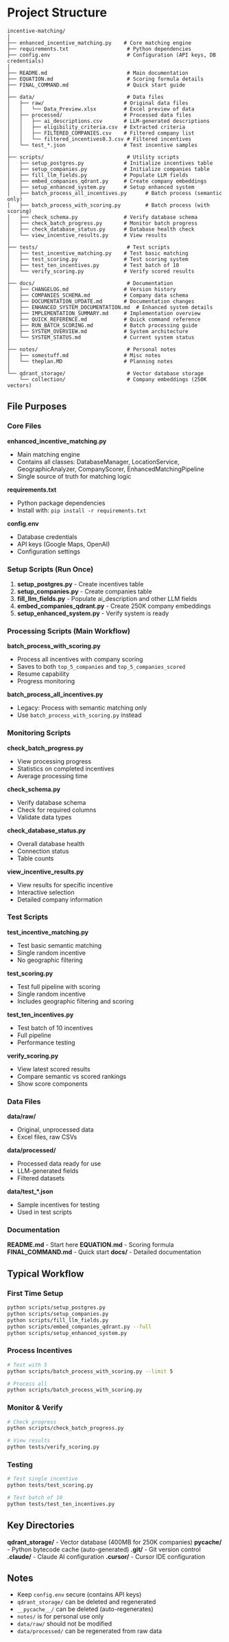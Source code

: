 # Project Structure

```
incentive-matching/
│
├── enhanced_incentive_matching.py    # Core matching engine
├── requirements.txt                   # Python dependencies
├── config.env                         # Configuration (API keys, DB credentials)
│
├── README.md                          # Main documentation
├── EQUATION.md                        # Scoring formula details
├── FINAL_COMMAND.md                   # Quick start guide
│
├── data/                              # Data files
│   ├── raw/                          # Original data files
│   │   └── Data_Preview.xlsx         # Excel preview of data
│   ├── processed/                    # Processed data files
│   │   ├── ai_descriptions.csv       # LLM-generated descriptions
│   │   ├── eligibility_criteria.csv  # Extracted criteria
│   │   ├── FILTERED_COMPANIES.csv    # Filtered company list
│   │   └── filtered_incentives0.3.csv # Filtered incentives
│   └── test_*.json                   # Test incentive samples
│
├── scripts/                           # Utility scripts
│   ├── setup_postgres.py             # Initialize incentives table
│   ├── setup_companies.py            # Initialize companies table
│   ├── fill_llm_fields.py            # Populate LLM fields
│   ├── embed_companies_qdrant.py     # Create company embeddings
│   ├── setup_enhanced_system.py      # Setup enhanced system
│   ├── batch_process_all_incentives.py      # Batch process (semantic only)
│   ├── batch_process_with_scoring.py        # Batch process (with scoring)
│   ├── check_schema.py               # Verify database schema
│   ├── check_batch_progress.py       # Monitor batch progress
│   ├── check_database_status.py      # Database health check
│   └── view_incentive_results.py     # View results
│
├── tests/                             # Test scripts
│   ├── test_incentive_matching.py    # Test basic matching
│   ├── test_scoring.py               # Test scoring system
│   ├── test_ten_incentives.py        # Test batch of 10
│   └── verify_scoring.py             # Verify scored results
│
├── docs/                              # Documentation
│   ├── CHANGELOG.md                  # Version history
│   ├── COMPANIES_SCHEMA.md           # Company data schema
│   ├── DOCUMENTATION_UPDATE.md       # Documentation changes
│   ├── ENHANCED_SYSTEM_DOCUMENTATION.md  # Enhanced system details
│   ├── IMPLEMENTATION_SUMMARY.md     # Implementation overview
│   ├── QUICK_REFERENCE.md            # Quick command reference
│   ├── RUN_BATCH_SCORING.md          # Batch processing guide
│   ├── SYSTEM_OVERVIEW.md            # System architecture
│   └── SYSTEM_STATUS.md              # Current system status
│
├── notes/                             # Personal notes
│   ├── somestuff.md                  # Misc notes
│   └── theplan.MD                    # Planning notes
│
└── qdrant_storage/                    # Vector database storage
    └── collection/                    # Company embeddings (250K vectors)
```

## File Purposes

### Core Files

**enhanced_incentive_matching.py**
- Main matching engine
- Contains all classes: DatabaseManager, LocationService, GeographicAnalyzer, CompanyScorer, EnhancedMatchingPipeline
- Single source of truth for matching logic

**requirements.txt**
- Python package dependencies
- Install with: `pip install -r requirements.txt`

**config.env**
- Database credentials
- API keys (Google Maps, OpenAI)
- Configuration settings

### Setup Scripts (Run Once)

1. **setup_postgres.py** - Create incentives table
2. **setup_companies.py** - Create companies table
3. **fill_llm_fields.py** - Populate ai_description and other LLM fields
4. **embed_companies_qdrant.py** - Create 250K company embeddings
5. **setup_enhanced_system.py** - Verify system is ready

### Processing Scripts (Main Workflow)

**batch_process_with_scoring.py**
- Process all incentives with company scoring
- Saves to both `top_5_companies` and `top_5_companies_scored`
- Resume capability
- Progress monitoring

**batch_process_all_incentives.py**
- Legacy: Process with semantic matching only
- Use `batch_process_with_scoring.py` instead

### Monitoring Scripts

**check_batch_progress.py**
- View processing progress
- Statistics on completed incentives
- Average processing time

**check_schema.py**
- Verify database schema
- Check for required columns
- Validate data types

**check_database_status.py**
- Overall database health
- Connection status
- Table counts

**view_incentive_results.py**
- View results for specific incentive
- Interactive selection
- Detailed company information

### Test Scripts

**test_incentive_matching.py**
- Test basic semantic matching
- Single random incentive
- No geographic filtering

**test_scoring.py**
- Test full pipeline with scoring
- Single random incentive
- Includes geographic filtering and scoring

**test_ten_incentives.py**
- Test batch of 10 incentives
- Full pipeline
- Performance testing

**verify_scoring.py**
- View latest scored results
- Compare semantic vs scored rankings
- Show score components

### Data Files

**data/raw/**
- Original, unprocessed data
- Excel files, raw CSVs

**data/processed/**
- Processed data ready for use
- LLM-generated fields
- Filtered datasets

**data/test_*.json**
- Sample incentives for testing
- Used in test scripts

### Documentation

**README.md** - Start here
**EQUATION.md** - Scoring formula
**FINAL_COMMAND.md** - Quick start
**docs/** - Detailed documentation

## Typical Workflow

### First Time Setup
```bash
python scripts/setup_postgres.py
python scripts/setup_companies.py
python scripts/fill_llm_fields.py
python scripts/embed_companies_qdrant.py --full
python scripts/setup_enhanced_system.py
```

### Process Incentives
```bash
# Test with 5
python scripts/batch_process_with_scoring.py --limit 5

# Process all
python scripts/batch_process_with_scoring.py
```

### Monitor & Verify
```bash
# Check progress
python scripts/check_batch_progress.py

# View results
python tests/verify_scoring.py
```

### Testing
```bash
# Test single incentive
python tests/test_scoring.py

# Test batch of 10
python tests/test_ten_incentives.py
```

## Key Directories

**qdrant_storage/** - Vector database (400MB for 250K companies)
**__pycache__/** - Python bytecode cache (auto-generated)
**.git/** - Git version control
**.claude/** - Claude AI configuration
**.cursor/** - Cursor IDE configuration

## Notes

- Keep `config.env` secure (contains API keys)
- `qdrant_storage/` can be deleted and regenerated
- `__pycache__/` can be deleted (auto-regenerates)
- `notes/` is for personal use only
- `data/raw/` should not be modified
- `data/processed/` can be regenerated from raw data
